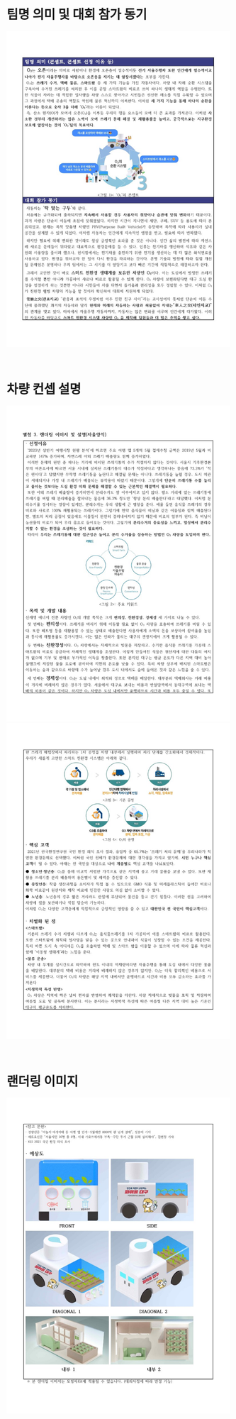 # 팀명 의미 및 대회 참가 동기
![컨셉이미지1](./images/23년%20모형차%20경진대회_오존_차량컨셉_1.jpg)

<br/>

# 차량 컨셉 설명
![컨셉이미지2](./images/23년%20모형차%20경진대회_오존_차량컨셉_2.jpg)
![컨셉이미지3](./images/23년%20모형차%20경진대회_오존_차량컨셉_3.jpg)

<br/>

# 랜더링 이미지
![컨셉이미지4](./images/23년%20모형차%20경진대회_오존_차량컨셉_4.jpg)